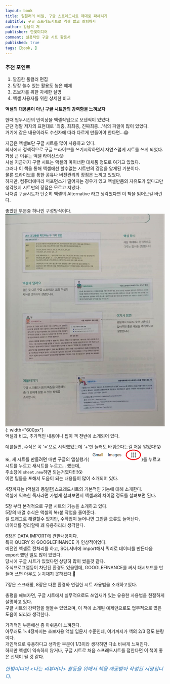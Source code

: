 ```yaml
---
layout: book
title: 일잘러의 비밀, 구글 스프레드시트 제대로 파헤치기
subtitle: 구글 스프레드시트로 엑셀 밟고 칼퇴하자
author: 강남석 저
publisher: 한빛미디어
comment: 실용적인 구글 시트 활용서
published: true
tags: [book, ]
---
```



### 추천 포인트
1. 깔끔한 풀컬러 편집
2. 당장 쓸수 있는 활용도 높은 예제
3. 초보자를 위한 자세한 설명
4. 액셀 사용자를 위한 상세한 비교

**액셀의 대용품이 아닌 구글 시트만의 강력함을 느껴보자**

<p></p>

한때 업무시간의 반이상을 액셀작업으로 보낸적이 있었다.  
근땐 정말 저자의 표현대로 '최종, 최최종, 진짜최종...'식의 파일이 많이 있었다.  
거기에 같은 내용이라도 수신자에 따라 다르게 만들어야 한다면...😱  

지금은 액셀보단 구글 시트를 많이 사용하고 있다.  
회사에서 정책적으로 구글 드라이브를 쓰기시작하면서 자연스럽게 시트를 쓰게 되었다.  
가장 큰 이유는 액셀 라이선스😑  
사실 지금까지 구글 시트는 액셀의 마이너한 대체품 정도로 여기고 있었다.  
그러나 이 책을 통해 액셀에선 할수없는 시트만의 강점을 알게된 기분이다.   
물론 드라이브를 통한 공유나 버전관리의 장점은 느끼고 있었다.  
하지만, 컴퓨터에따라 퍼포먼스가 떨어지는 경우가 있고 액셀만큼의 자유도가 없다고만 생각했지 시트만의 장점은 모르고 지냈다.  
나처럼 구글시트가 단순히 액셀의 Alternative 라고 생각했다면 이 책을 읽어보길 바란다.  

좋았던 부분중 하나인 구성방식이다.  
![](../../img/2021-12-10-구글%20스프레드시트%20제대로%20파헤치기/4.jpg){: width="600px"}  
액셀과 비교, 추가적인 내용이나 팁이 책 전반에 소개되어 있다.  

예를들면, 수식은 꼭 '='으로 시작했었는데 '+'만 눌러도 바꿔준다는걸 처음 알았다!😲  
또, 새 시트를 만들려면 매번 구글의 앱실행기(![](../../img/2021-12-10-구글%20스프레드시트%20제대로%20파헤치기/2021-12-10-18-30-22.png))를 누르고 시트를 누르고 새시트를 누르고... 했는데,  
주소창에 `sheet.new`하면 되는거였다!!!!😲  
이런 팁들을 포해서 도움이 되는 내용들이 많이 소개되어 있다.  

4장까지는 (액셀과 동일한)스프레드시트의 기본적인 기능에 대해 소개한다.  
액셀에 익숙한 독자라면 가볍게 살펴보면서 액셀과의 차이점 정도를 살펴보면 된다.  

5장 부터 본격적으로 구글 시트의 기능을 소개하고 있다.  
5장의 배열 수식은 액셀의 복/붙 작업을 줄여준다.  
셀 드래그로 해결할수 있지만, 수작업이 늘어나면 그만큼 오류도 늘어난다.  
데이터를 정리할때 꽤 유용하리라 생각한다.  

6장은 DATA IMPORT에 관한내용이다.  
특히 QUERY 와 GOOGLEFINANCE 가 인상적이었다.  
예전엔 액셀로 전처리를 하고, SQL서버에 import해서 쿼리로 데이터를 만든다음 export 했던 일도 많이 있었다.  
당시에 구글 시트가 있었다면 상당히 많이 썼을것 같다.  
주식프로그램등이 차단된 환경도 있을텐데, GOOGLEFINANCE를 써서 대시보드를 만들어 쓰면 아무도 눈치채지 못하겠다.🤣  

7장은 스크래핑, 8장은 다른 환경와 연결한 시트 사용법을 소개하고있다.  

총평을 해보자면, 구글 시트에서 실무적으로도 쓰임새가 있는 유용한 사용법을 친절하게 설명하고 있다.  
구글 시트의 강력함을 옅볼수 있었으며, 이 책에 소개된 예제만으로도 업무적으로 많은 도움이 되리라 생각한다.  

가격적인 부분에선 좀 아쉬움이 느껴진다.  
아무래도 1~4장까지는 초보자용 액셀 입문서 수준인데, 여기까지가 책의 2/3 정도 분량이다.  
개인적으로 유용하다고 생각한 부분이 1/3이라 생각하면 다소 비싸게 느껴진다.  
하지만 액셀이 익숙하지 않거나, 구글 시트로 처음 스프래드시트를 접한다면 이 책이 좋은 선택이 될 것 같다.   

<p></p>
<p style="color: #337ab7;font-size: medium;"><em>한빛미디어 &lt;나는 리뷰어다&gt; 활동을 위해서 책을 제공받아 작성된 서평입니다.</em></p>
<p></p>
